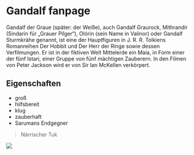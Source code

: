 # Gandalf fanpage
Gandalf der Graue (später: der Weiße), auch Gandalf Graurock, Mithrandir (Sindarin für „Grauer Pilger“), Olórin (sein Name in Valinor) oder Gandalf Sturmkrähe genannt, ist eine der Hauptfiguren in J. R. R. Tolkiens Romanreihen Der Hobbit und Der Herr der Ringe sowie dessen Verfilmungen. Er ist in der fiktiven Welt Mittelerde ein Maia, in Form einer der fünf Istari, einer Gruppe von fünf mächtigen Zauberern. In den Filmen von Peter Jackson wird er von Sir Ian McKellen verkörpert.

## Eigenschaften
* groß
* hilfsbereit
* klug
* zauberhaft
* Sarumans Endgegner

> Närrischer Tuk

<img src="https://www.mythos-web.de/wp-content/uploads/2012/04/Gandalf_Ein_Zauberer_kommt_nie_zu_spaet.jpg"/>